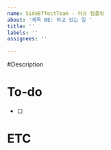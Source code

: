 ```yaml
---
name: SideEffectTeam - 이슈 템플릿
about: '제목 BE: 하고 있는 일 '
title: ''
labels: ''
assignees: ''

---
```


#Description

# To-do
- [ ]

# ETC
